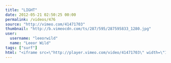 ```yaml
---
title: "LIGHT"
date: 2012-05-21 02:50:25 00:00
permalink: /videos/476
source: "http://vimeo.com/41471703"
thumbnail: "http://b.vimeocdn.com/ts/287/595/287595833_1280.jpg"
user:
  username: "leeorwild"
  name: "Leeor Wild"
tags: ["surf"]
html: "<iframe src=\"http://player.vimeo.com/video/41471703\" width=\"1280\" height=\"720\" frameborder=\"0\" webkitallowfullscreen mozallowfullscreen allowfullscreen></iframe>"
---
```


